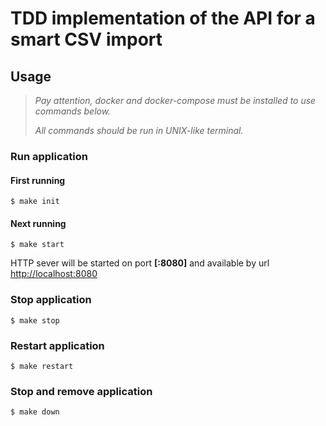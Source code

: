 # TDD implementation of the API for a smart CSV import

## Usage

> _Pay attention, docker and docker-compose must be installed to use commands below._
>
> _All commands should be run in UNIX-like terminal._

### Run application

#### First running

```shell
$ make init
```

#### Next running

```shell
$ make start
```

HTTP sever will be started on port **[:8080]** and available by url <http://localhost:8080>

### Stop application

```shell
$ make stop
```

### Restart application

```shell
$ make restart
```

### Stop and remove application

```shell
$ make down
```

